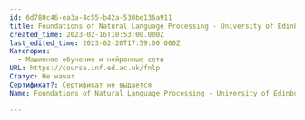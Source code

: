 ```yaml
---
id: 6d780c46-ea3a-4c55-b42a-530be136a911
title: Foundations of Natural Language Processing - University of Edinburgh
created_time: 2023-02-16T10:53:00.000Z
last_edited_time: 2023-02-20T17:59:00.000Z
Категория:
  - Машинное обучение и нейронные сети
URL: https://course.inf.ed.ac.uk/fnlp
Статус: Не начат
Сертификат?: Сертификат не выдается
Name: Foundations of Natural Language Processing - University of Edinburgh

---
```

